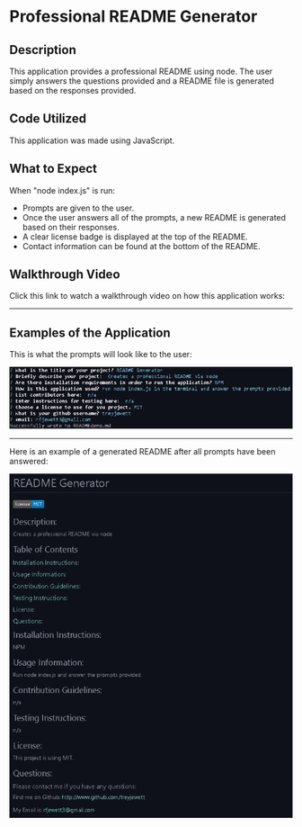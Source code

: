 # Professional README Generator

## Description

This application provides a professional README using node.
The user simply answers the questions provided and a README file is generated based on the responses provided.

## Code Utilized

This application was made using JavaScript.

## What to Expect

When "node index.js" is run:
- Prompts are given to the user.
- Once the user answers all of the prompts, a new README is generated based on their responses.
- A clear license badge is displayed at the top of the README.
- Contact information can be found at the bottom of the README.

## Walkthrough Video

Click this link to watch a walkthrough video on how this application works:

-------------------------------------------------------------------------

## Examples of the Application

This is what the prompts will look like to the user:

<img src="assets\images\Node-Example.png" alt="Example of Node Prompts">

-------------------------------------------------------------------------

Here is an example of a generated README after all prompts have been answered:

<img src="assets\images\Readme-example.png" alt="Example of generated README">